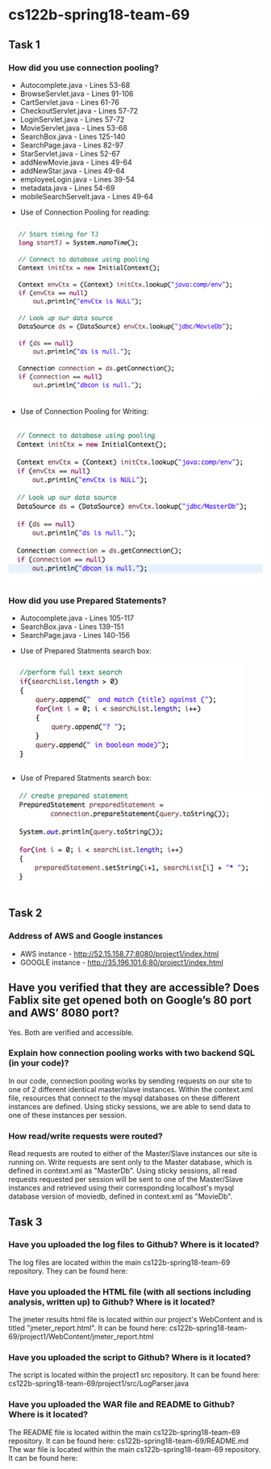 # cs122b-spring18-team-69

## Task 1

### How did you use connection pooling?

* Autocomplete.java        -  Lines 53-68
* BrowseServlet.java       -  Lines 91-106
* CartServlet.java         -  Lines 61-76
* CheckoutServlet.java     -  Lines 57-72
* LoginServlet.java        -  Lines 57-72
* MovieServlet.java        -  Lines 53-68
* SearchBox.java           -  Lines 125-140
* SearchPage.java          -  Lines 82-97
* StarServlet.java         -  Lines 52-67
* addNewMovie.java         -  Lines 49-64
* addNewStar.java          -  Lines 49-64
* employeeLogin.java       -  Lines 39-54
* metadata.java            -  Lines 54-69
* mobileSearchServelt.java -  Lines 49-64

- Use of Connection Pooling for reading:

![alt text](metrics/UseOfConnectionPoolingForReading.png)

- Use of Connection Pooling for Writing:

![alt text](metrics/UseOfConnectionPooolingForWriting.png)

### How did you use Prepared Statements?

* Autocomplete.java        -  Lines 105-117
* SearchBox.java           -  Lines 139-151
* SearchPage.java          -  Lines 140-156

- Use of Prepared Statments search box:

![alt text](metrics/UseOfPreparedStmtSearchBox.png)

- Use of Prepared Statments search box:

![alt text](metrics/UseOfPreparedStmtSearchBox2.png)


## Task 2

### Address of AWS and Google instances
* AWS instance        - http://52.15.158.77:8080/project1/index.html
* GOOGLE instance     - http://35.196.101.6:80/project1/index.html

## Have you verified that they are accessible? Does Fablix site get opened both on Google’s 80 port and AWS’ 8080 port?
Yes.  Both are verified and accessible.

### Explain how connection pooling works with two backend SQL (in your code)?
In our code, connection pooling works by sending requests on our site to one of 2 different identical master/slave instances.  Within the context.xml file, resources that connect to the mysql databases on these different instances are defined.  Using sticky sessions, we are able to send data to one of these instances per session.

### How read/write requests were routed?
Read requests are routed to either of the Master/Slave instances our site is running on.  Write requests are sent only to the Master database, which is defined in context.xml as "MasterDb".  Using sticky sessions, all read requests requested per session will be sent to one of the Master/Slave instances and retrieved using their corresponding localhost's mysql database version of moviedb, defined in context.xml as "MovieDb".


## Task 3

### Have you uploaded the log files to Github? Where is it located?
The log files are located within the main cs122b-spring18-team-69 repository.  They can be found here: 


### Have you uploaded the HTML file (with all sections including analysis, written up) to Github? Where is it located?
The jmeter results html file is located within our project's WebContent and is titled "jmeter_report.html".  It can be found here: 
cs122b-spring18-team-69/project1/WebContent/jmeter_report.html

### Have you uploaded the script  to Github? Where is it located?
The script is located within the project1 src repository.  It can be found here:
cs122b-spring18-team-69/project1/src/LogParser.java


### Have you uploaded the WAR file and README  to Github? Where is it located?
The README file is located within the main cs122b-spring18-team-69 repository.  It can be found here:
cs122b-spring18-team-69/README.md
The war file is located within the main cs122b-spring18-team-69 repository.  It can be found here:



